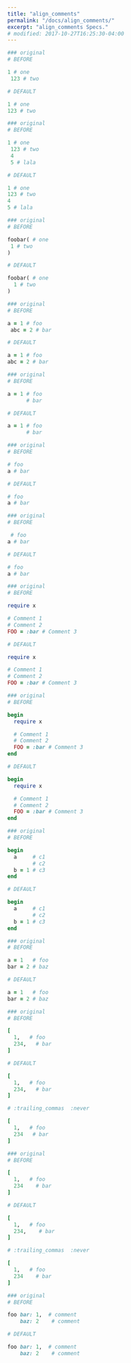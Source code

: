 ```yaml
---
title: "align_comments"
permalink: "/docs/align_comments/"
excerpt: "align_comments Specs."
# modified: 2017-10-27T16:25:30-04:00
---
```

```ruby
### original
# BEFORE

1 # one
 123 # two

```
```ruby
# DEFAULT

1 # one
123 # two

```
```ruby
### original
# BEFORE

1 # one
 123 # two
 4
 5 # lala

```
```ruby
# DEFAULT

1 # one
123 # two
4
5 # lala

```
```ruby
### original
# BEFORE

foobar( # one
 1 # two
)

```
```ruby
# DEFAULT

foobar( # one
  1 # two
)

```
```ruby
### original
# BEFORE

a = 1 # foo
 abc = 2 # bar

```
```ruby
# DEFAULT

a = 1 # foo
abc = 2 # bar

```
```ruby
### original
# BEFORE

a = 1 # foo
      # bar

```
```ruby
# DEFAULT

a = 1 # foo
      # bar

```
```ruby
### original
# BEFORE

# foo
a # bar

```
```ruby
# DEFAULT

# foo
a # bar

```
```ruby
### original
# BEFORE

 # foo
a # bar

```
```ruby
# DEFAULT

# foo
a # bar

```
```ruby
### original
# BEFORE

require x

# Comment 1
# Comment 2
FOO = :bar # Comment 3

```
```ruby
# DEFAULT

require x

# Comment 1
# Comment 2
FOO = :bar # Comment 3

```
```ruby
### original
# BEFORE

begin
  require x

  # Comment 1
  # Comment 2
  FOO = :bar # Comment 3
end

```
```ruby
# DEFAULT

begin
  require x

  # Comment 1
  # Comment 2
  FOO = :bar # Comment 3
end

```
```ruby
### original
# BEFORE

begin
  a     # c1
        # c2
  b = 1 # c3
end

```
```ruby
# DEFAULT

begin
  a     # c1
        # c2
  b = 1 # c3
end

```
```ruby
### original
# BEFORE

a = 1   # foo
bar = 2 # baz

```
```ruby
# DEFAULT

a = 1   # foo
bar = 2 # baz

```
```ruby
### original
# BEFORE

[
  1,   # foo
  234,   # bar
]

```
```ruby
# DEFAULT

[
  1,   # foo
  234,   # bar
]

```
```ruby
# :trailing_commas  :never

[
  1,   # foo
  234   # bar
]
```
```ruby
### original
# BEFORE

[
  1,   # foo
  234    # bar
]

```
```ruby
# DEFAULT

[
  1,   # foo
  234,    # bar
]

```
```ruby
# :trailing_commas  :never

[
  1,   # foo
  234    # bar
]
```
```ruby
### original
# BEFORE

foo bar: 1,  # comment
    baz: 2    # comment

```
```ruby
# DEFAULT

foo bar: 1,  # comment
    baz: 2    # comment

```
